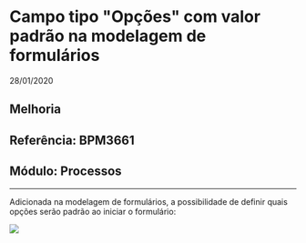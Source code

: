 # Campo tipo "Opções" com valor padrão na modelagem de formulários
28/01/2020
## Melhoria
## Referência: BPM3661
## Módulo: Processos
***

Adicionada na modelagem de formulários, a possibilidade de definir quais opções serão padrão ao iniciar o formulário:

![]([PATH_IMG]/BPM3661_campo_opcao_padrao.png)
